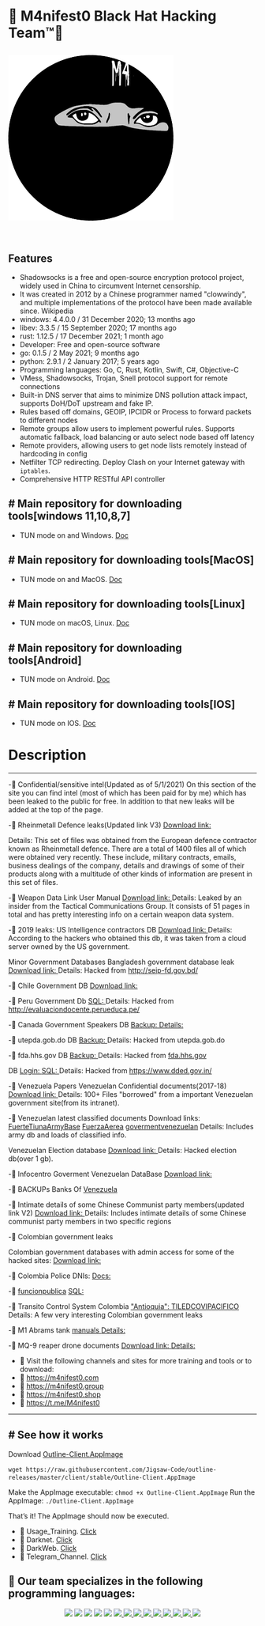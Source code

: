 <h1>
<p align="center">	
</a>
	
👊 M4nifest0 Black Hat Hacking Team™💪 </h1> 

[![](b8976d9a.png)](https://github.com/readloud/Outline_Server/blob/main/b8976d9b.png?raw=true)

</p>
<br>

## Features

- Shadowsocks is a free and open-source encryption protocol project, widely used in China to circumvent Internet censorship.
- It was created in 2012 by a Chinese programmer named "clowwindy", and multiple implementations of the protocol have been made available since. Wikipedia
- windows: 4.4.0.0 / 31 December 2020; 13 months ago
- libev: 3.3.5 / 15 September 2020; 17 months ago
- rust: 1.12.5 / 17 December 2021; 1 month ago
- Developer: Free and open-source software
- go: 0.1.5 / 2 May 2021; 9 months ago
- python: 2.9.1 / 2 January 2017; 5 years ago
- Programming languages: Go, C, Rust, Kotlin, Swift, C#, Objective-C
- VMess, Shadowsocks, Trojan, Snell protocol support for remote connections
- Built-in DNS server that aims to minimize DNS pollution attack impact, supports DoH/DoT upstream and fake IP.
- Rules based off domains, GEOIP, IPCIDR or Process to forward packets to different nodes
- Remote groups allow users to implement powerful rules. Supports automatic fallback, load balancing or auto select node based off latency
- Remote providers, allowing users to get node lists remotely instead of hardcoding in config
- Netfilter TCP redirecting. Deploy Clash on your Internet gateway with `iptables`.
- Comprehensive HTTP RESTful API controller

## # Main repository for downloading tools[windows 11,10,8,7]

- TUN mode on and Windows. [Doc](https://raw.githubusercontent.com/Jigsaw-Code/outline-releases/master/client/stable/Outline-Client.exe)

## # Main repository for downloading tools[MacOS]

- TUN mode on and MacOS. [Doc](https://itunes.apple.com/us/app/outline-app/id1356178125)

## # Main repository for downloading tools[Linux]

- TUN mode on macOS, Linux. [Doc](https://raw.githubusercontent.com/Jigsaw-Code/outline-releases/master/client/stable/Outline-Client.AppImage)

## # Main repository for downloading tools[Android]

- TUN mode on Android. [Doc](https://play.google.com/store/apps/details?id=org.outline.android.client)

## # Main repository for downloading tools[IOS]

- TUN mode on IOS. [Doc](https://itunes.apple.com/us/app/outline-app/id1356177741)


# Description
*************

-📌 Confidential/sensitive intel(Updated as of 5/1/2021)
On this section of the site you can find intel (most of which has been paid for by me) which has been leaked to the public for free. In addition to that new leaks will be added at the top of the page.

-📌 Rheinmetall Defence leaks(Updated link V3) [Download link: ](https://anonfiles.com/B0wfGbK2o9/files_zip)

Details: This set of files was obtained from the European defence contractor known as Rheinmetall defence. There are a total of 1400 files all of which were obtained very recently. These include, military contracts, emails, business dealings of the company, details and drawings of some of their products along with a multitude of other kinds of information are present in this set of files.

-📌 Weapon Data Link User Manual [Download link: ](http://k6nfsszobpyoniyk.onion/?RhZS8xOOhEkQxOvb9sKGtfG9yBJ) Details: Leaked by an insider from the Tactical Communications Group. It consists of 51 pages in total and has pretty interesting info on a certain weapon data system.

-📌 2019 leaks:
US Intelligence contractors DB [Download link: ](https://anonfile.com/ZbD1M3Xcm1/USIntelligenceKelvinSecTeam_zip) Details: According to the hackers who obtained this db, it was taken from a cloud server owned by the US government.

Minor Government Databases Bangladesh government database leak [Download link: ](https://114.130.54.243/trainee_infos.sql) Details: Hacked from http://seip-fd.gov.bd/

-📌 Chile Government DB [Download link: ](https://anonfile.com/R4U2J7X8m1/chile_gov_sql)

-📌 Peru Government Db [SQL: ](http://198.96.91.44/04_data_ouath2.sql) Details: Hacked from http://evaluaciondocente.perueduca.pe/

-📌 Canada Government Speakers DB [Backup: ](https://96.125.169.17/speakerscanada.com.zip) [Details: ](http://speakerscanada.com/)

-📌 utepda.gob.do DB [Backup: ](https://anonfile.com/Oax462v9nf/DB_zip) Details: Hacked from utepda.gob.do

-📌 fda.hhs.gov DB [Backup: ](https://anonfile.com/Ycr9xdvcnd/fda.hhs.gov_zip) Details: Hacked from [fda.hhs.gov](https://www.dded.gov.in/) 

DB [Login: ](http://43.255.141.55/0422MR/oims/?login&next=Dashboard) [SQL: ](http://43.255.141.55/aioims%20(5).sql) Details: Hacked from https://www.dded.gov.in/

-📌 Venezuela Papers 
Venezuelan Confidential documents(2017-18) [Download link: ](http://www.mediafire.com/file/x2199gt1jnxcyec/Venzueleun_gov_documents.zip/file) Details: 100+ Files "borrowed" from a important Venezuelan government site(from its intranet).

-📌 Venezuelan latest classified documents
Download links: [FuerteTiunaArmyBase](ksecureteam.com/order/v3/FuerteTiunaArmyBase.zip) [FuerzaAerea](ksecureteam.com/order/v3/FuerzaAerea.zip) [govermentvenezuelan](ksecureteam.com/order/v3/govermentvenezuelan.zip) Details: Includes army db and loads of classified info.

Venezuelan Election database [Download link: ](ksecureteam.com/order/VenezuelElectionDatabase.zip) Details: Hacked election db(over 1 gb).

-📌 Infocentro Goverment Venezuelan DataBase [Download link: ](https://www.sendspace.com/file/0mhp34)

-📌 BACKUPs Banks Of [Venezuela ](http://181.225.58.110/)

-📌 Intimate details of some Chinese Communist party members(updated link V2) [Download link: ](https://anonfiles.com/PbZfq0O9u2/201812chinese_zip) Details: Includes intimate details of some Chinese communist party members in two specific regions

-📌 Colombian government leaks

Colombian government databases with admin access for some of the hacked sites: [Download link: ](http://www.mediafire.com/file/6umd2bkts8p4re2/Colombia_Priv8_Goverment_Explotation.zip/file)

-📌 Colombia Police DNIs: [Docs: ](http://181.58.255.52/Scaner/)

-📌 [funcionpublica](https://www.funcionpublica.gov.co) [SQL: ](http://201.217.213.96/DB/evadb.sql)

-📌 Transito Control System Colombia ["Antioquia": ](http://201.184.144.186:8080/) [TILEDCOVIPACIFICO](http://201.184.144.186:8080/TILEDCOVIPACIFICO/fotos/) Details: A few very interesting Colombian government leaks

-📌 M1 Abrams tank [manuals ](http://www.mediafire.com/file/m61wllvv6b2tlgl/tank.zip/file) [Details: ](https://www.recordedfuture.com/reaper-drone-documents-leaked)

-📌 MQ-9 reaper drone documents [Download link: ](https://www.sendspace.com/file/m182nc) [Details: ](https://www.recordedfuture.com/reaper-drone-documents-leaked)

- 📌 Visit the following channels and sites for more training and tools or to download:
- 🔞 https://m4nifest0.com
- 🔞 https://m4nifest0.group
- 🔞 https://m4nifest0.shop
- 🔞 https://t.me/M4nifest0

----------------------

## # See how it works

Download [Outline-Client.AppImage](https://github.com/Jigsaw-Code/outline-releases/master/client/stable/)

~~~
wget https://raw.githubusercontent.com/Jigsaw-Code/outline-releases/master/client/stable/Outline-Client.AppImage
~~~

Make the AppImage executable: `chmod +x Outline-Client.AppImage`
Run the AppImage: `./Outline-Client.AppImage`

That’s it! The AppImage should now be executed.

- 🤡 Usage_Training. [Click](https://t.me/M4nifest0/707) 
- 🔞 Darknet. [Click](https://m4nifest0.com)
- 🔞 DarkWeb. [Click](http://afe36vr4gqncdsekksl5ka3xahemj4cpnguj5t7wwp5vxvhff3h5g2qd.onion)
- 🔞 Telegram_Channel. [Click](https://t.me/M4nifest0)


<h2>📌 Our team specializes in the following programming languages: </h2> 

<p align="center">
	<a href="https://t.me/M4nifest0"><img src="https://img.shields.io/badge/Telegram-%23000000.svg?&style=for-the-badge&logo=Telegram&logoColor=white" /></a>
	<a href="https://twitter.com/_M4nifest0_"><img src="https://img.shields.io/badge/twitter-%231DA1F2.svg?&style=for-the-badge&logo=twitter&logoColor=white" /></a>
	<a href="https://www.instagram.com/_m4nifest0_/"><img src="https://img.shields.io/badge/instagram-%23E4405F.svg?&style=for-the-badge&logo=instagram&logoColor=white" /></a>
	<a href="https://www.youtube.com/c/hack4lx"><img src="https://img.shields.io/badge/youtube-%23FF0000.svg?&style=for-the-badge&logo=youtube&logoColor=white" /></a>
	<a href="http://afe36vr4gqncdsekksl5ka3xahemj4cpnguj5t7wwp5vxvhff3h5g2qd.onion/"><img src="https://img.shields.io/badge/WebSite-%234A154B.svg?&style=for-the-badge&logo=slack&logoColor=white" /></a>
	<a href="https://m4nifest0.com">
	<img src="https://img.shields.io/badge/WebSite-%234A154B.svg?&style=for-the-badge&logo=slack&logoColor=white" />
	<img src="https://img.shields.io/badge/node.js%20-%2343853D.svg?&style=for-the-badge&logo=node.js&logoColor=white" />
        <img src="https://img.shields.io/badge/python%20-%2314354C.svg?&style=for-the-badge&logo=python&logoColor=white" />
	<img src="https://img.shields.io/badge/c%23%20-%23239120.svg?&style=for-the-badge&logo=c-sharp&logoColor=white" />
	<img src="https://img.shields.io/badge/java-%23ED8B00.svg?&style=for-the-badge&logo=java&logoColor=white" />
	<img src="https://img.shields.io/badge/php-%23777BB4.svg?&style=for-the-badge&logo=php&logoColor=white" />
	<img src="https://img.shields.io/badge/ruby-%23CC342D.svg?&style=for-the-badge&logo=ruby&logoColor=white" />
	<img src="https://img.shields.io/badge/perl-%2339457E.svg?&style=for-the-badge&logo=perl&logoColor=white" />
	<img src="https://img.shields.io/badge/c++%20-%2300599C.svg?&style=for-the-badge&logo=c%2B%2B&logoColor=white" />
</p>

